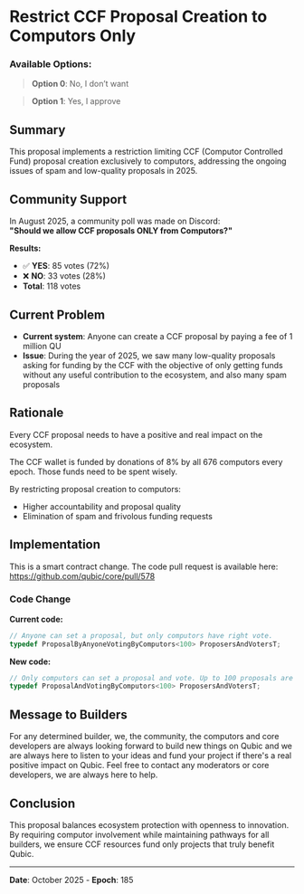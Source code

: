 # Restrict CCF Proposal Creation to Computors Only

### Available Options:
> **Option 0**: No, I don’t want  

> **Option 1**: Yes, I approve 

## Summary

This proposal implements a restriction limiting CCF (Computor Controlled Fund) proposal creation exclusively to computors, addressing the ongoing issues of spam and low-quality proposals in 2025.

## Community Support

In August 2025, a community poll was made on Discord:  
**"Should we allow CCF proposals ONLY from Computors?"**

**Results:**
- ✅ **YES**: 85 votes (72%)
- ❌ **NO**: 33 votes (28%)
- **Total**: 118 votes

## Current Problem

- **Current system**: Anyone can create a CCF proposal by paying a fee of 1 million QU
- **Issue**: During the year of 2025, we saw many low-quality proposals asking for funding by the CCF with the objective of only getting funds without any useful contribution to the ecosystem, and also many spam proposals

## Rationale

Every CCF proposal needs to have a positive and real impact on the ecosystem.

The CCF wallet is funded by donations of 8% by all 676 computors every epoch. Those funds need to be spent wisely.

By restricting proposal creation to computors:
- Higher accountability and proposal quality
- Elimination of spam and frivolous funding requests

 ## Implementation

This is a smart contract change. The code pull request is available here:  
https://github.com/qubic/core/pull/578

### Code Change

**Current code:**
```cpp
// Anyone can set a proposal, but only computors have right vote.
typedef ProposalByAnyoneVotingByComputors<100> ProposersAndVotersT;
```

**New code:**
```cpp
// Only computors can set a proposal and vote. Up to 100 proposals are supported simultaneously.
typedef ProposalAndVotingByComputors<100> ProposersAndVotersT;
```

## Message to Builders

For any determined builder, we, the community, the computors and core developers are always looking forward to build new things on Qubic and we are always here to listen to your ideas and fund your project if there's a real positive impact on Qubic. Feel free to contact any moderators or core developers, we are always here to help.

## Conclusion

This proposal balances ecosystem protection with openness to innovation. By requiring computor involvement while maintaining pathways for all builders, we ensure CCF resources fund only projects that truly benefit Qubic.

---

**Date**: October 2025 - **Epoch**: 185
